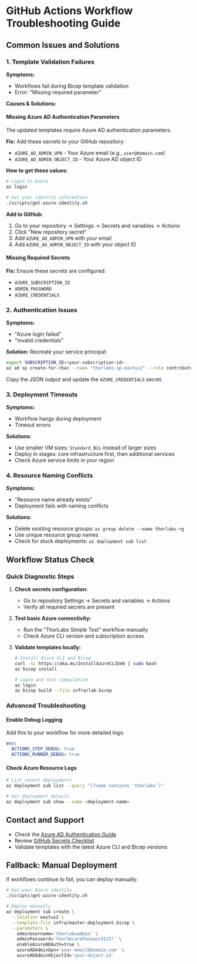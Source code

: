# GitHub Actions Workflow Troubleshooting Guide

## Common Issues and Solutions

### 1. Template Validation Failures

**Symptoms:**
- Workflows fail during Bicep template validation
- Error: "Missing required parameter"

**Causes & Solutions:**

#### Missing Azure AD Authentication Parameters
The updated templates require Azure AD authentication parameters. 

**Fix:** Add these secrets to your GitHub repository:
- `AZURE_AD_ADMIN_UPN` - Your Azure email (e.g., `user@domain.com`)
- `AZURE_AD_ADMIN_OBJECT_ID` - Your Azure AD object ID

**How to get these values:**
```bash
# Login to Azure
az login

# Get your identity information
./scripts/get-azure-identity.sh
```

**Add to GitHub:**
1. Go to your repository → Settings → Secrets and variables → Actions
2. Click "New repository secret"
3. Add `AZURE_AD_ADMIN_UPN` with your email
4. Add `AZURE_AD_ADMIN_OBJECT_ID` with your object ID

#### Missing Required Secrets
**Fix:** Ensure these secrets are configured:
- `AZURE_SUBSCRIPTION_ID`
- `ADMIN_PASSWORD` 
- `AZURE_CREDENTIALS`

### 2. Authentication Issues

**Symptoms:**
- "Azure login failed"
- "Invalid credentials"

**Solution:**
Recreate your service principal:
```bash
export SUBSCRIPTION_ID=<your-subscription-id>
az ad sp create-for-rbac --name "thorlabs-sp-eastus2" --role contributor --scopes /subscriptions/$SUBSCRIPTION_ID --sdk-auth
```

Copy the JSON output and update the `AZURE_CREDENTIALS` secret.

### 3. Deployment Timeouts

**Symptoms:**
- Workflow hangs during deployment
- Timeout errors

**Solutions:**
- Use smaller VM sizes: `Standard_B1s` instead of larger sizes
- Deploy in stages: core infrastructure first, then additional services
- Check Azure service limits in your region

### 4. Resource Naming Conflicts

**Symptoms:**
- "Resource name already exists"
- Deployment fails with naming conflicts

**Solutions:**
- Delete existing resource groups: `az group delete --name thorlabs-rg`
- Use unique resource group names
- Check for stuck deployments: `az deployment sub list`

## Workflow Status Check

### Quick Diagnostic Steps
1. **Check secrets configuration:**
   - Go to repository Settings → Secrets and variables → Actions
   - Verify all required secrets are present

2. **Test basic Azure connectivity:**
   - Run the "ThorLabs Simple Test" workflow manually
   - Check Azure CLI version and subscription access

3. **Validate templates locally:**
   ```bash
   # Install Azure CLI and Bicep
   curl -sL https://aka.ms/InstallAzureCLIDeb | sudo bash
   az bicep install
   
   # Login and test compilation
   az login
   az bicep build --file infra/lab.bicep
   ```

### Advanced Troubleshooting

#### Enable Debug Logging
Add this to your workflow for more detailed logs:
```yaml
env:
  ACTIONS_STEP_DEBUG: true
  ACTIONS_RUNNER_DEBUG: true
```

#### Check Azure Resource Logs
```bash
# List recent deployments
az deployment sub list --query "[?name contains 'thorlabs']"

# Get deployment details
az deployment sub show --name <deployment-name>
```

## Contact and Support

- Check the [Azure AD Authentication Guide](AZURE_AD_AUTHENTICATION.md)
- Review [GitHub Secrets Checklist](GITHUB_SECRETS_CHECKLIST.md)
- Validate templates with the latest Azure CLI and Bicep versions

## Fallback: Manual Deployment

If workflows continue to fail, you can deploy manually:
```bash
# Get your Azure identity
./scripts/get-azure-identity.sh

# Deploy manually
az deployment sub create \
  --location eastus2 \
  --template-file infra/master-deployment.bicep \
  --parameters \
    adminUsername='thorlabsadmin' \
    adminPassword='YourSecurePassword123!' \
    enableAzureADAuth=true \
    azureADAdminUpn='your-email@domain.com' \
    azureADAdminObjectId='your-object-id'
```
